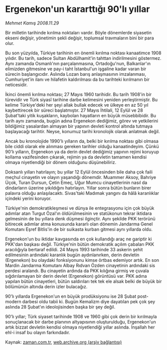 # Ergenekon'un kararttığı 90'lı yıllar

*Mehmet Kamış 2008.11.29*

<tr><td class="metin" colspan="2" style="padding-top: 20px; padding-left: 5px; padding-right: 10px;">Bir milletin tarihinde kırılma noktaları vardır. Böyle dönemlerde siyasetin ekseni değişir, yönetimin şekli değişir, toplumsal travmaların bini bir para olur.</td></tr><tr><td class="metin" colspan="2" style="padding-top: 20px; padding-left: 5px; padding-right: 10px;"><p> Bu son yüzyılda, Türkiye tarihinin en önemli kırılma noktası kanaatimce 1908 yılıdır. Bu tarih, sadece Sultan Abdülhamit'in tahttan indirilmesini göstermez. Aynı zamanda Osmanlı'nın parçalanmasına, Ortadoğu'nun, Balkanlar'ın elimizden gitmesine ve pay-i taht İstanbul'un işgaline kadar varan bir sürecin başlangıcıdır. Aslında Lozan barış anlaşmasının imzalanması, Cumhuriyet'in ilanı ve hilafetin kaldırılması da bu tarihteki kırılmanın bir neticesidir. 
<p> İkinci önemli kırılma noktası; 27 Mayıs 1960 tarihidir. Bu tarih 1908'in bir türevidir ve Türk siyasî tarihine darbe kelimesini yeniden yerleştirmiştir. Bu kelime Türkiye'deki her şeyi allak bullak edecek ve ülkeye en az 50 yıl kaybettirecek bir süreci başlatmıştır. 27 Mayıs İhtilali, 12 Eylül ve 28 Şubat'taki yitik kuşakların, kaybolan hayatların en büyük müsebbibidir. Bu tarih aynı zamanda, bugün adına Ergenekon dediğimiz, görev ve yetkilerini bildiğimiz yasalardan almayan bir yapının devleti kontrol altında tutmaya başlayacağı tarihtir. Neyse, konumuz tarihi kronolojik olarak anlatmak değil. 
<p> Ancak bu kronolojide 1990'lı yılların da, belki bir kırılma noktası gibi olmasa bile ciddi olarak ele alınması gereken tarihler olduğu kanaatindeyim. Çünkü 90'lı yılların, Ergenekon ya da derin devlet dediğimiz yapının rejimi koruyup kollama vazifesinden çıkarak, rejimin ya da devletin tamamen kendisi olmaya niyetlendiği bir dönem olduğunu düşünebiliriz. 
<p> Doksanlı yılları hatırlayın; bu yıllar 12 Eylül öncesinden bile daha çok faili meçhul cinayetin ve olayın yaşandığı dönemdir. Muammer Aksoy, Bahriye Üçok, Turan Dursun, Çetin Emeç, Uğur Mumcu cinayetlerinin nasıl da dindarların üzerine yıkıldığını hatırlayın. Yıllar sonra bütün bunların birer palavra olduğu anlaşılacaktı. Sivas'taki Madımak yangını da hâlâ karanlıklar içindeki yerini koruyor. 
<p> Türkiye'nin demokratikleşmesi ve dünya ile entegrasyonu için çok büyük adımlar atan Turgut Özal'ın öldürülmesinin ve statükonun tekrar iktidara gelmesinin de bu yıllara denk düşmesi ilginçtir. Aynı şekilde PKK terörünü bitirecek adımlar atma konusunda kararlı olan dönemin Jandarma Genel Komutanı Eşref Bitlis'in de bir suikasta kurban gitmesi aynı yıllarda oldu. 
<p> Ergenekon'un bu iktidar kavgasında en çok kullandığı araç ne gariptir ki PKK'dan başkası değil. Türkiye'nin bütün demokratik açılım çabaları PKK aracılığıyla bertaraf edildi. 24 Mayıs 1993 tarihinde 33 askerin şehit edilmesinin ardındaki karanlık bugün aydınlanırken, derin devletin (Ergenekon) bu olaydaki fonksiyonunu kimse örtbas edemiyor artık. En son Mardin Jandarma Komutanı Albay Rıdvan Özden cinayetinin ardındaki sis perdesi aralandı. Bu cinayetin ardında da PKK kılığına girmiş ve çuvala sığdırılamayan bir derin devlet (Ergenekon) görüntüsü var. PKK adına yapılan bütün cinayetleri, bütün saldırıları tek tek ele alsak belki de büyük bir bölümünün altında derin izler bulacağız. 
<p> 90'lı yıllarda Ergenekon'un en büyük prodüksiyonu ise 28 Şubat post-modern darbesi oldu tabii ki. Bugün Kemalizm diye dayatılan pek çok şey aslında 28 Şubat'ın ideolojisinden başka bir şey değil. 
<p> 90'lı yıllar; Türk siyaset tarihinde 1908 ve 1960 gibi çok derin bir kırılmayla sonuçlanacak bir darbe planının altyapısının oluşturulduğu, Ergenekon'un artık bizzat devletin kendisi olmaya niyetlendiği yıllar aslında. İnşallah her ehl-i insaf bu olayın farkındadır.<br/></p></p></p></p></p></p></p></p></td></tr>

Kaynak: [zaman.com.tr](http://zaman.com.tr/yazar.do?yazino=765290), [web.archive.org (arşiv bağlantısı)](http://web.archive.org/web/20081223162652/http://www.zaman.com.tr:80/yazar.do?yazino=765290)
